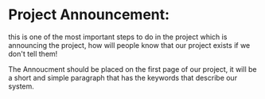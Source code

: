 # Project Announcement:
  this is one of the most important steps to do in the project which is announcing the project, how will people know that our project exists
  if we don't tell them! 
  
The Annoucment should be placed on the first  page of our project, it will be a short and simple paragraph
that has the keywords that describe our system.  

 
  
  
